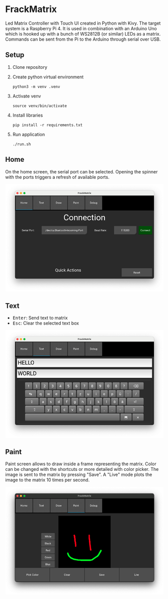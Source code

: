 # FrackMatrix
 Led Matrix Controller with Touch UI created in Python with Kivy. The target system is a Raspberry Pi 4. It is used in combination with an Arduino Uno which is hooked up with a bunch of WS2812B (or similar) LEDs as a matrix. Commands can be sent from the Pi to the Arduino through serial over USB.

## Setup

1. Clone repository

2. Create python virtual environment
   ```shell
   python3 -m venv .venv
   ```

3. Activate venv
   ```shell
   source venv/bin/activate
   ```

4. Install libraries
   ```shell
   pip install -r requirements.txt
   ```

5. Run application

   ```shell
   ./run.sh
   ```

   

## Home

On the home screen, the serial port can be selected. Opening the spinner with the ports triggers a refresh of available ports.

<img src="./assets/home-screen.png" alt="Home Screen" style="zoom: 67%;" />

## Text

- <kbd>Enter</kbd>: Send text to matrix
- <kbd>Esc</kbd>: Clear the selected text box

<img src="./assets/text-screen.png" alt="Text Screen" style="zoom: 67%;" />

## Paint

Paint screen allows to draw inside a frame representing the matrix. Color can be changed with the shortcuts or more detailed with color picker. The image is sent to the matrix by pressing "Save". A "Live" mode plots the image to the matrix 10 times per second.

<img src="./assets/paint-screen.png" alt="Paint Screen" style="zoom:67%;" />
